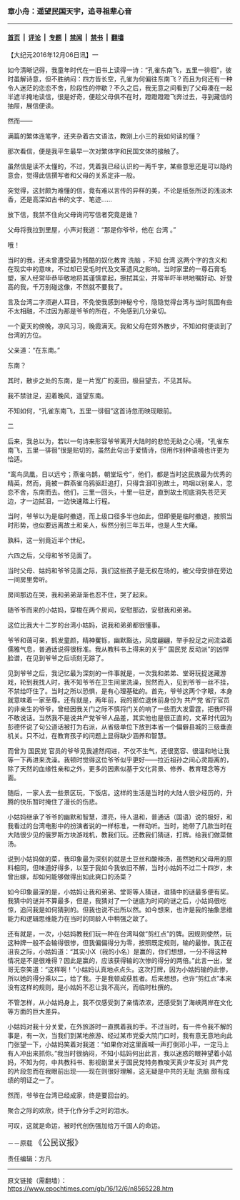 ### 章小舟：遥望民国天宇，追寻祖辈心音

---

#### [首页](../../../..?n8565228) &nbsp;|&nbsp; [评论](../../../../../epoch-comment?n8565228) &nbsp;|&nbsp; [专题](../../../../../epoch-special?n8565228) &nbsp;|&nbsp; [禁闻](../../../../../epoch-news?n8565228) &nbsp;|&nbsp; [禁书](../../../../../books?n8565228) &nbsp;|&nbsp; [翻墙](https://github.com/gfw-breaker/nogfw/blob/master/README.md?n8565228)


<div class="post_content" id="artbody" itemprop="articleBody">
 <!-- article content begin -->
 <p>
  【大纪元2016年12月06日讯】一
 </p>
 <p>
  如今清晰记得，我童年时代在一旧书上读得一诗：“孔雀东南飞，五里一徘徊”，彼时虽解诗意，但不胜纳闷：四方皆长空，孔雀为何偏往东南飞？而且为何还有一种令人迷茫的恋恋不舍，阶段性的停歇？不久之后，我无意之间看到了父母凑在一起半遮半掩地读信，很是好奇，便趁父母俱不在时，蹬蹬蹬蹬飞奔过去，寻到藏信的抽屉，展信便读。
 </p>
 <p>
  然而——
 </p>
 <p>
  满篇的繁体连笔字，还夹杂着古文语法，教刚上小三的我如何读的懂？
 </p>
 <p>
  那次看信，便是我平生最早一次对繁体字和民国文体的接触了。
 </p>
 <p>
  虽然信是读不太懂的，不过，凭着我已经认识的一两千字，某些意思还是可以隐约意会，觉得此信撰写者和父母的关系定非一般。
 </p>
 <p>
  突觉得，这封颇为难懂的信，竟有难以言传的异样的美，不论是纸张所泛的浅淡木香，还是高深如古书的文字、笔迹……
 </p>
 <p>
  放下信，我禁不住向父母询问写信者究竟是谁？
 </p>
 <p>
  父母将我拉到里屋，小声对我道：“那是你爷爷，他在
  <ok href="https://www.epochtimes.com/gb/tag/%E5%8F%B0%E6%B9%BE.html">
   台湾
  </ok>
  。”
 </p>
 <p>
  哦！
 </p>
 <p>
  当时的我，还未曾遭受最为残酷的奴化教育
  <ok href="https://www.epochtimes.com/gb/tag/%E6%B4%97%E8%84%91.html">
   洗脑
  </ok>
  ，不知
  <ok href="https://www.epochtimes.com/gb/tag/%E5%8F%B0%E6%B9%BE.html">
   台湾
  </ok>
  这两个字的含义和在现实中的意味，不过却已受毛时代及文革遗风之影响。当时家里的一尊石膏毛塑，家人经常毕恭毕敬地将其谨慎拿起，擦拭其尘，并常半吓半哄地嘱好动、好登高的我，千万别碰这像，不然就不要我了。
 </p>
 <p>
  言及台湾二字须避人耳目，不免使我感到神秘兮兮，隐隐觉得台湾与当时氛围有些不太相融，不过因为那是爷爷的所在，不免感到几分亲切。
 </p>
 <p>
  一个夏天的傍晚，凉风习习，晚霞满天。我和父母在郊外散步，不知如何便谈到了台湾的方位。
 </p>
 <p>
  父亲道：“在东南。”
 </p>
 <p>
  东南？
 </p>
 <p>
  其时，散步之处的东南，是一片宽广的麦田，极目望去，不见其际。
 </p>
 <p>
  我不禁驻足，迎着晚风，遥望东南。
 </p>
 <p>
  不知如何，“孔雀东南飞，五里一徘徊”这首诗忽而映现眼前。
 </p>
 <p>
  二
 </p>
 <p>
  后来，我总以为，若以一句诗来形容爷爷离开大陆时的悲怆无助之心境，“孔雀东南飞，五里一徘徊”很是贴切的，虽然此句出于爱情诗，但用作别种语境也许更为恰适。
 </p>
 <p>
  “鸾鸟凤凰，日以远兮；燕雀乌鹊，朝堂坛兮”，他们，都是当时这民族最为优秀的精英，然而，竟被一群燕雀乌鸦驱赶追打，只得含泪叩别故土，呜咽以别亲人，恋恋不舍，东南而去。他们，三里一回头，十里一驻足，直到故土彻底消失苍茫天边，才一边拭泪，一边快速踏上行程。
 </p>
 <p>
  当时，爷爷以为是临时撤退，而上级口径多半也如此，但即便是临时撤退，按照当时形势，也似要远离故土和亲人，纵然分别三年五年，也是人生大痛。
 </p>
 <p>
  孰料，这一别竟近半个世纪。
 </p>
 <p>
  六四之后，父母和爷爷见面了。
 </p>
 <p>
  当时父母、姑妈和爷爷见面之际，我们这些孩子是无权在场的，被父母安排在旁边一间房里旁听。
 </p>
 <p>
  房间那边在哭，我和弟弟渐渐也忍不住，哭了起来。
 </p>
 <p>
  随爷爷而来的小姑妈，穿梭在两个房间，安慰那边，安慰我和弟弟。
 </p>
 <p>
  这位比我大十二岁的台湾小姑妈，说我和弟弟都很懂事。
 </p>
 <p>
  爷爷和蔼可亲，鹤发童颜，精神矍铄，幽默豁达，风度翩翩，举手投足之间流溢着儒雅气息，普通话说得很标准。我从教科书上得来的关于“
  <ok href="https://www.epochtimes.com/gb/tag/%E5%9B%BD%E6%B0%91%E5%85%9A.html">
   国民党
  </ok>
  反动派”的凶悍脸谱，在见到爷爷之后顷刻无踪了。
 </p>
 <p>
  见到爷爷之后，我记忆最为深刻的一件事就是，一次我和弟弟、堂哥玩捉迷藏游戏，轮到我找人时，我不知爷爷在卫生间里洗澡，贸然而入，见到爷爷一丝不挂，不禁给吓住了。当时之所以恐惧，是有心理基础的。首先，爷爷这两个字眼，本身就意味着一家至尊。还有就是，两年前，我的那位退休前身份为
  <ok href="https://www.epochtimes.com/gb/tag/%E5%85%B1%E4%BA%A7%E5%85%9A.html">
   共产党
  </ok>
  省厅官员的非亲生的爷爷，曾经因我关门之际不慎将门关的响了一些而大发雷霆，把我吓得不敢说话。当然我不是说共产党爷爷人品差，其实他也是很正直的，文革时代因为彭德怀说了句公道话被打为右派，从省级单位下放到本省一个偏僻县城的三级垂直机关。只不过，在教育孩子的问题上显得缺少涵养和智慧。
 </p>
 <p>
  而曾为
  <ok href="https://www.epochtimes.com/gb/tag/%E5%9B%BD%E6%B0%91%E5%85%9A.html">
   国民党
  </ok>
  官员的爷爷见我遽然闯进，不仅不生气，还很宽容、很温和地让我等一下再进来洗澡。我顿时觉得这位爷爷似乎更好——拉近祖孙之间心灵距离的，除了天然的血缘性亲和之外，更多的因素似基于文化背景、修养、教育理念等方面。
 </p>
 <p>
  随后，一家人去一些景区玩，下饭店。这样的生活是当时的大陆人很少经历的，升腾的快乐暂时掩住了漫长的伤悲。
 </p>
 <p>
  小姑妈继承了爷爷的幽默和智慧，漂亮，待人温和，普通话（国语）说的极好，和我看过的台湾电影中的扮演者说的一样标准，一样动听。当时，她带了几款当时在大陆很少见的俄罗斯方块游戏机，教我们玩。还教我们猜谜，打牌。给我们做菜做汤。
 </p>
 <p>
  说到小姑妈做的菜，我印象最为深刻的就是土豆丝和酸辣汤，虽然她和父母用的原料相同，但味道好得多，以至于我如今我依旧不解，当时小姑妈不过二十四岁，未曾出嫁，却如何能够做得出如此爽口的汤菜？
 </p>
 <p>
  如今印象最深的是，小姑妈让我和弟弟、堂哥等人猜谜，谁猜中的谜最多便有奖。我猜中的谜并不算最多，但是，我猜对了一个谜底为时间的谜之后，小姑妈很吃惊，追问我是如何猜到的。但我也说不出所以然。如今想来，也许是我的抽象思维能力和逻辑思维能力在当时的同龄人中稍强之故了。
 </p>
 <p>
  还有就是，一次，小姑妈教我们玩一种在台湾叫做“剪红点”的牌。因规则使然，玩这种牌一般不会输得很惨，但我偏偏得分为零，按照既定规则，输的最惨。我正在沮丧之际，小姑妈道：“其实小X（我的小名）是赢的，你们想想，一分不得这种情况是不是很难得？因此是赢的，应该获得输的次惨的得分的两倍。”此言一出，堂哥无奈笑道：“这样啊！”小姑妈认真地点点头。这次打牌，因为小姑妈输的此惨，所以她的得分乘以二，给了我。于是我顿成获胜者。后来想想，也许“剪红点”本来没有这样的规则，是小姑妈不忍让我不高兴，而临时杜撰的。
 </p>
 <p>
  不管怎样，从小姑妈身上，我不仅感受到了亲情浓浓，还感受到了海峡两岸在文化等方面的巨大差异。
 </p>
 <p>
  小姑妈对我十分关爱，在外旅游时一直携着我的手。不过当时，有一件令我不解的事是，有一次，当我们到某地旅游、经过某市党委大院门口时，我有意无意地向此门张望一下，小姑妈笑着对我道：“如果你对这里面喊一声打倒邓小平，一定马上有人冲出来抓你。”我当时很纳闷，不知小姑妈何出此言，我以迷惑的眼神望着小姑妈，不知为何，中共教科书、影视剧里关于国民党特务教唆天真少年反对
  <ok href="https://www.epochtimes.com/gb/tag/%E5%85%B1%E4%BA%A7%E5%85%9A.html">
   共产党
  </ok>
  的片段忽而在我眼前出现——现在则很好理解，这无疑是中共的无耻
  <ok href="https://www.epochtimes.com/gb/tag/%E6%B4%97%E8%84%91.html">
   洗脑
  </ok>
  颇有成绩的明证之一了。
 </p>
 <p>
  然而，爷爷在台湾已经成家，终是要回台的。
 </p>
 <p>
  聚合之际的欢欣，终于化作分手之时的泪水。
 </p>
 <p>
  可叹，这就是命运，被时代创伤强加给万千国人的命运。
 </p>
 <p>
  －－原载
  <span style="font-size: large;">
   《公民议报》
  </span>
 </p>
 <p>
  责任编辑：方凡
 </p>
 <!-- article content end -->
 <div id="below_article_ad">
 </div>
</div>


---

原文链接（需翻墙）：https://www.epochtimes.com/gb/16/12/6/n8565228.htm